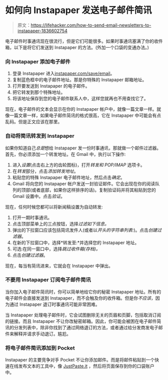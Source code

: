 # 如何向 Instapaper 发送电子邮件简讯

> 原文：<https://lifehacker.com/how-to-send-email-newsletters-to-instapaper-1836602754>

电子邮件时事通讯现在很流行，但是它们可能很多。如果时事通讯塞满了你的收件箱，以下是将它们发送到 Instapaper 的方法。(外加一个口袋的变通办法。)



### 向 Instapaper 添加电子邮件

1.  登录 Instapaper 进入[instapaper.com/save/email](https://www.instapaper.com/save/email)。
2.  复制蓝色框中的电子邮件地址。那是你特殊的 Instapaper 邮箱地址。
3.  打开要发送到 Instapaper 的电子邮件。
4.  把它转发到那个特殊地址。
5.  将该地址保存到您的电子邮件联系人中，这样您就再也不用查找它了。

现在，电子邮件的文本会显示在你的 Instapaper 帐户中，就像一篇文章一样。就像一篇文章一样，如果电子邮件简讯的格式很高，它在 Instapaper 中可能会有点乱码。但是正文应该在那里。

### 自动将简讯转发到 Instapaper

如果你知道自己*总是*想给 Instapaper 发一份时事通讯，那就做一个邮件过滤器。首先，你必须添加一个转发地址。在 Gmail 中，执行以下操作:

1.  进入*设置*(点击右上方的齿轮图标)，打开*转发和 POP/IMAP* 选项卡。
2.  在*转发*部分，点击*添加转发地址*。
3.  粘贴您的特殊 Instapaper 电子邮件地址，然后点击*确定*。
4.  Gmail 将向您的 Instapaper 帐户发送一封验证邮件。它会出现在你的阅读队列的顶部(或者底部，如果你这样排序的话)。复制验证码并将其粘贴到您的 Gmail 设置中。点击*验证*。

现在，任何时候您都可以将新闻稿设置为自动转发:

1.  打开一期时事通讯。
2.  点击顶部菜单上的三点按钮，选择*过滤如下信息。*
3.  弹出的下拉窗口应该包括简讯发件人(或者以*开头的字符串列表:*)。点击*创建过滤器*。
4.  在新的下拉窗口中，选择*转发至:*并选择您的 Instapaper 地址。
5.  可选:在同一窗口中，选择*跳过收件箱(存档)。*
6.  点击*创建过滤器*。

现在，每当有简讯进来，它就会在 Instapaper 中弹出。

### 不要用 Instapaper 订阅电子邮件简讯

当你加入电子邮件简讯时，你可以简单地给它你的秘密 Instapaper 地址。所有的电子邮件会直接发送到 Instapaper，而不会触及你的收件箱。但是你*不应该*，因为通过 Instapaper 退订时事通讯可能非常困难。

当 Instapaper 处理电子邮件时，它会试图删除无关的页眉和页脚，包括取消订阅的链接。而且 Instapaper 不让你改秘密邮箱。因此，你可能会被困在电子邮件简讯的分发列表中，除非你找到了通过网络退订的方法，或者通过给分发商发电子邮件来解释并请求手动退订。尴尬。

### 将电子邮件简讯添加到 Pocket

Instapaper 的主要竞争对手 Pocket 不让你添加邮件。而是将邮件粘贴到一个快速在线发布文本的工具中，像 [JustPaste.it](https://justpaste.it/) ，然后将页面保存到你的口袋账户中。